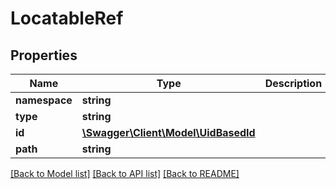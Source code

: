 # LocatableRef

## Properties
Name | Type | Description | Notes
------------ | ------------- | ------------- | -------------
**namespace** | **string** |  | 
**type** | **string** |  | 
**id** | [**\Swagger\Client\Model\UidBasedId**](UidBasedId.md) |  | 
**path** | **string** |  | [optional] 

[[Back to Model list]](../../README.md#documentation-for-models) [[Back to API list]](../../README.md#documentation-for-api-endpoints) [[Back to README]](../../README.md)

